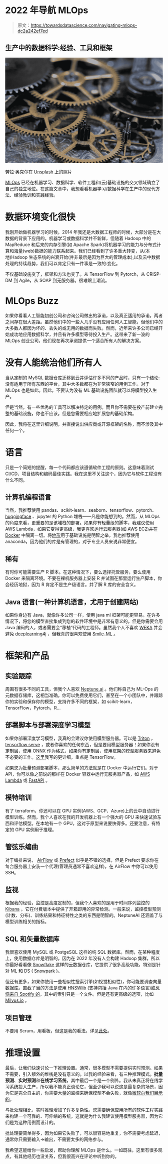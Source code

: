 # 2022 年导航 MLOps

> 原文：<https://towardsdatascience.com/navigating-mlops-dc2a242ef7ed>

## 生产中的数据科学:经验、工具和框架

![](img/95cf2d3e4430b01c8795f7d911bed615.png)

劳拉·奥克尔在 [Unsplash](https://unsplash.com/) 上的照片

[MLOps](https://ml-ops.org/) 已经在机器学习、数据科学、软件工程和(云)基础设施的交叉领域确立了自己的独立地位。在这篇文章中，我想看看机器学习/数据科学在生产中的现代方法、经验教训和实践经验。

# 数据环境变化很快

我刚开始做机器学习的时候，2014 年我还是大数据工程师的时候，大部分是在大数据的背景下应用的。机器学习或数据科学并不新鲜，但随着 Hadoop 中的 MapReduce 和后来的内存引擎(如 Apache Spark)将机器学习的能力与分布式计算和海量(web)数据的能力联系起来。我们已经看到了许多重大转变，从(本地)Hadoop 生态系统的兴衰开始(并非最后是因为巨大的管理成本),以及云中数据处理的持续趋势，我们可以肯定只有一件事是一致的:变化。

不仅基础设施变了，框架和方法也变了。从 TensorFlow 到 Pytorch，从 CRISP-DM 到 Agile，从 SOAP 到无服务器。很难跟上潮流。

# MLOps Buzz

如果你看看人工智能初创公司和咨询公司做出的承诺，以及真正适用的承诺，两者之间存在很大差距。虽然他们中的一些人几乎没有应用任何人工智能，但他们中的大多数人都因为坏的、丢失的或无用的数据而失败。然而，近年来许多公司已经开始成功地应用数据科学，并且有许多模型等待投入生产。这带来了新一波的 MLOps 创业公司，他们现在再次承诺提供一个适合所有人的解决方案。

# 没有人能统治他们所有人

当从定制的 MySQL 数据仓库迁移到云并评估许多不同的产品时，只有一个结论:没有适用于所有东西的平台，其中大多数都在为非常狭窄的用例工作。对于 MLOps 也是如此。因此，不要认为没有 ML 基础设施团队就可以将模型投入生产。

但是当然，有一些优秀的工具可以解决特定的用例。而且你不需要在投产前建立完整的基础设施，你也不应该。但是您需要相应地扩展您的基础架构。

因此，我将在这里详细说明，并直接说出供应商或开源框架的名称，而不涉及其中任何一个。

# 语言

只是一个简短的提醒，每一个代码都应该遵循软件工程的原则。这意味着测试 CI/CD、项目结构和编码最佳实践。我在这里不关注这个，因为它与软件工程没有什么不同。

## 计算机编程语言

当然，我推荐使用 pandas、scikit-learn、seaborn、tensorflow、pytorch、 [huggingface](https://huggingface.co/) 、jupyter 的 Python 堆栈——凡是你能想到的。然而，从 MLOps 的角度来看，更重要的是该堆栈的部署。如果你有轻量级的脚本，我建议使用 AWS Lambda，如果它变得更高级，我更喜欢运行云服务器(如 AWS EC2)并在 [Docker](https://www.docker.com/) 中隔离一切。将[地形](https://www.terraform.io/)用于基础设施是明智之举。我也推荐使用 anaconda，因为他们的库是有管理的，对于专业人员来说非常便宜。

## 稀有

有时你可能需要生产 R 脚本。在这种情况下，要么选择托管服务，要么使用 Docker 来隔离环境。不要在裸机服务器上安装 R 并试图在那里运行生产脚本，你会经历地狱，因为 R 肯定不是生产级语言。并了解 R 库的安全含义。

## Java 语言(一种计算机语言，尤用于创建网站)

如果你身边有 Java，就像许多公司一样，使用 java ml 框架可能更容易。在许多情况下，将您的模型直接集成到您的软件环境中是非常有意义的。但是你需要会用 Java 编码的人，或者需要会“移植”代码的工程师。虽然我个人不喜欢 [WEKA](https://www.cs.waikato.ac.nz/ml/weka/) 并会避免 [deeplearning4j](https://github.com/eclipse/deeplearning4j) ，但我真的很喜欢使用 [Smile-ML](https://haifengl.github.io/) 。

# 框架和产品

## 实验跟踪

周围有很多不同的工具，但我个人喜欢 [Neptune.ai](https://neptune.ai/) 。他们称自己为 ML-Ops 的元数据存储库，这相当准确。你可以免费使用它们，甚至在一个小团队中，并跟踪你的实验和保存你的模型，支持许多不同的框架，如 scikit-learn，TensorFlow，Pytorch，R…

## 部署脚本与部署深度学习模型

如果你部署深度学习模型，我真的会建议你使用模型服务器。可以是 [Triton](https://developer.nvidia.com/nvidia-triton-inference-server) ， [tensorflow serve](https://www.tensorflow.org/tfx/guide/serving) ，或者你喜欢的任何东西，但是要用模型服务器！如果你没有定制层，使用 [ONNX](https://onnx.ai/) 作为格式，如果你有定制层，使用框架的模型服务器来避免不必要的工作。[这里](/how-to-not-deploy-keras-tensorflow-models-4fa60b487682)我写的更详细，重点是 TensorFlow。

如果您为批量预测部署脚本，那么简单的方法就是在 Docker 中运行它们。对于 API，你可以像之前说的那样在 Docker 容器中运行无服务器产品，如 [AWS Lambda](https://aws.amazon.com/de/lambda/) 或 [FastAPI](https://fastapi.tiangolo.com/) 。

## 模特培训

有了 terraform，你还可以在 GPU 实例(AWS、GCP、Azure)上的云中自动进行模型训练。然而，我个人喜欢在我的开发机器上有一个强大的 GPU 来快速试验东西和评估模型。在本地有一个 GPU，这对于原型来说要快得多。还要注意，有特定的 GPU 实例用于推理。

## 管弦乐编曲

对于编排来说， [AirFlow](https://airflow.apache.org/) 或 [Prefect](https://www.prefect.io/) 似乎是不错的选择，但是 Prefect 要求你在每台服务器上安装一个代理(管理员通常不喜欢这样)，在 AirFlow 中你可以使用 SSH。

## 监视

根据我的经验，监控是高度定制的，但我个人喜欢的是用于时间序列监控的 [Kibana](https://www.elastic.co/de/kibana/) ，它在付费版本中提供了开箱即用的异常检测。一般来说，监控模型预测(计数、分布)、训练结果和特征特性之类的东西是明智的。NeptuneAI 还涵盖了与模型训练相关的指标。

## SQL 和矢量数据库

我很喜欢使用 MySQL 或 PostgeSQL 这样的纯 SQL 数据库。然而，在某种程度上，使用数据仓库是明智的，因为在 2022 年没有人会构建 Hadoop 集群，所以你最好看看像 [Snowflake](https://www.snowflake.com/) 这样的云数据仓库，它提供了很多高级功能，特别是针对 ML 和 DS ( [Snowpark](https://www.snowflake.com/snowpark) )。

但还有更多，如果你使用一些相似性搜索引擎(如视觉相似性)，你可能要调查向量数据库。直截了当的方法是使用 [HNSWlib](https://github.com/nmslib/hnswlib) (支持包括 Java 在内的许多语言)或[惹恼来自 Spotify 的](https://github.com/spotify/annoy)，其中的索引只是一个文件。但是还有更高级的选项，比如 [Milvus.io](https://milvus.io/) 。

## 项目管理

不要用 Scrum，用看板，但这是我的看法。详见[此处](https://medium.com/towards-data-science/machine-learning-projects-and-scrum-a-major-mismatch-c155ad8e2eee)。

# 推理设置

最后，让我们快速讨论一下推理设置。通常，很多模型不需要提供实时预测。如果不需要，引入额外的堆栈是没有意义的。以我的经验来看，有三种推理模式。**批量预测**、**实时预测**和**在线学习系统**，其中最后一个是一个例外。我从未真正将在线学习系统投入生产，所以我不能真正谈论它，但至少我可以说这是最复杂的场景，因为它是完全自主的，你需要大量的监控来确保模型不会失败，就像[微软向我们展示的](https://www.theverge.com/2016/3/24/11297050/tay-microsoft-chatbot-racist)。

与批处理相比，实时推理增加了许多复杂性。您需要确保应用所有的软件工程实践来构建一个可靠的、可伸缩的系统。这就是为什么我建议使用模型服务器，因为它们是为这种用例而设计的。

批处理要简单得多，因为如果它失败了，可以很容易地重复，你不需要考虑延迟，通常你只需要输入->输出，不需要太多的网络参与。

我希望这能给你一些启发，帮助你理解 MLOps 是什么。一如既往，这里有很多观点，有其他经历也没关系，但我很高兴在评论中听到你的。